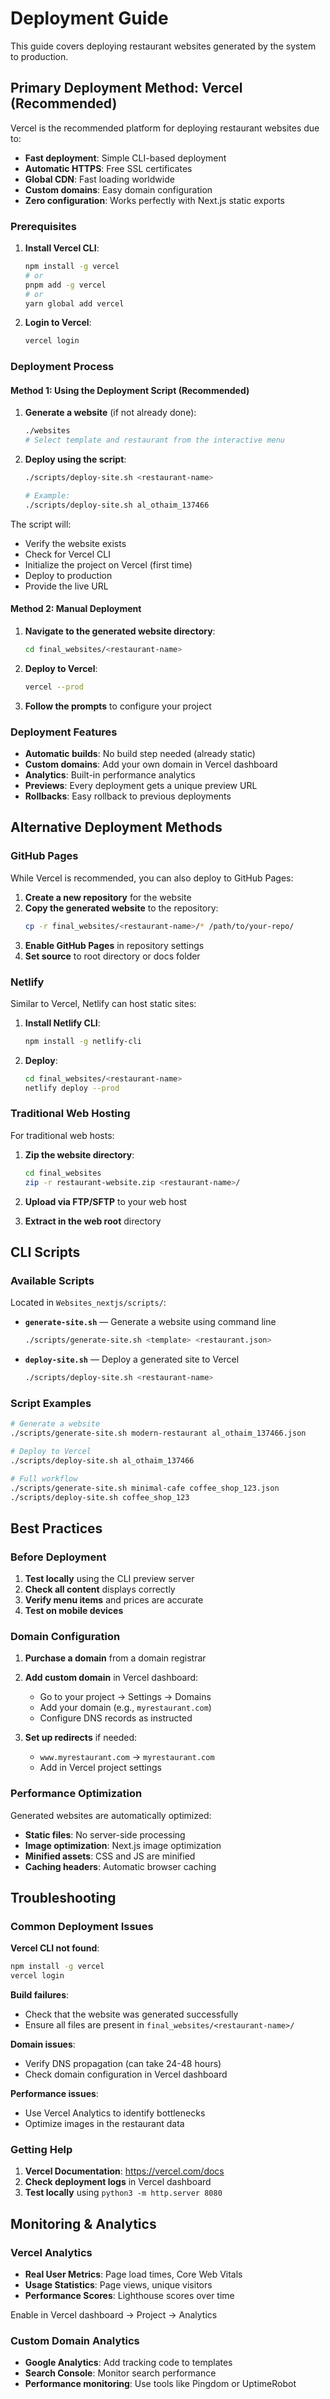 # Deployment Guide

This guide covers deploying restaurant websites generated by the system to production.

## Primary Deployment Method: Vercel (Recommended)

Vercel is the recommended platform for deploying restaurant websites due to:
- **Fast deployment**: Simple CLI-based deployment
- **Automatic HTTPS**: Free SSL certificates
- **Global CDN**: Fast loading worldwide  
- **Custom domains**: Easy domain configuration
- **Zero configuration**: Works perfectly with Next.js static exports

### Prerequisites

1. **Install Vercel CLI**:
   ```bash
   npm install -g vercel
   # or
   pnpm add -g vercel
   # or  
   yarn global add vercel
   ```

2. **Login to Vercel**:
   ```bash
   vercel login
   ```

### Deployment Process

#### Method 1: Using the Deployment Script (Recommended)

1. **Generate a website** (if not already done):
   ```bash
   ./websites
   # Select template and restaurant from the interactive menu
   ```

2. **Deploy using the script**:
   ```bash
   ./scripts/deploy-site.sh <restaurant-name>
   
   # Example:
   ./scripts/deploy-site.sh al_othaim_137466
   ```

The script will:
- Verify the website exists
- Check for Vercel CLI
- Initialize the project on Vercel (first time)
- Deploy to production
- Provide the live URL

#### Method 2: Manual Deployment

1. **Navigate to the generated website directory**:
   ```bash
   cd final_websites/<restaurant-name>
   ```

2. **Deploy to Vercel**:
   ```bash
   vercel --prod
   ```

3. **Follow the prompts** to configure your project

### Deployment Features

- **Automatic builds**: No build step needed (already static)
- **Custom domains**: Add your own domain in Vercel dashboard
- **Analytics**: Built-in performance analytics
- **Previews**: Every deployment gets a unique preview URL
- **Rollbacks**: Easy rollback to previous deployments

## Alternative Deployment Methods

### GitHub Pages

While Vercel is recommended, you can also deploy to GitHub Pages:

1. **Create a new repository** for the website
2. **Copy the generated website** to the repository:
   ```bash
   cp -r final_websites/<restaurant-name>/* /path/to/your-repo/
   ```
3. **Enable GitHub Pages** in repository settings
4. **Set source** to root directory or docs folder

### Netlify

Similar to Vercel, Netlify can host static sites:

1. **Install Netlify CLI**:
   ```bash
   npm install -g netlify-cli
   ```

2. **Deploy**:
   ```bash
   cd final_websites/<restaurant-name>
   netlify deploy --prod
   ```

### Traditional Web Hosting

For traditional web hosts:

1. **Zip the website directory**:
   ```bash
   cd final_websites
   zip -r restaurant-website.zip <restaurant-name>/
   ```

2. **Upload via FTP/SFTP** to your web host
3. **Extract in the web root** directory

## CLI Scripts

### Available Scripts

Located in `Websites_nextjs/scripts/`:

- **`generate-site.sh`** — Generate a website using command line
  ```bash
  ./scripts/generate-site.sh <template> <restaurant.json>
  ```

- **`deploy-site.sh`** — Deploy a generated site to Vercel
  ```bash  
  ./scripts/deploy-site.sh <restaurant-name>
  ```

### Script Examples

```bash
# Generate a website
./scripts/generate-site.sh modern-restaurant al_othaim_137466.json

# Deploy to Vercel
./scripts/deploy-site.sh al_othaim_137466

# Full workflow
./scripts/generate-site.sh minimal-cafe coffee_shop_123.json
./scripts/deploy-site.sh coffee_shop_123
```

## Best Practices

### Before Deployment

1. **Test locally** using the CLI preview server
2. **Check all content** displays correctly
3. **Verify menu items** and prices are accurate
4. **Test on mobile devices**

### Domain Configuration

1. **Purchase a domain** from a domain registrar
2. **Add custom domain** in Vercel dashboard:
   - Go to your project → Settings → Domains
   - Add your domain (e.g., `myrestaurant.com`)
   - Configure DNS records as instructed

3. **Set up redirects** if needed:
   - `www.myrestaurant.com` → `myrestaurant.com`
   - Add in Vercel project settings

### Performance Optimization

Generated websites are automatically optimized:
- **Static files**: No server-side processing
- **Image optimization**: Next.js image optimization
- **Minified assets**: CSS and JS are minified
- **Caching headers**: Automatic browser caching

## Troubleshooting

### Common Deployment Issues

**Vercel CLI not found**:
```bash
npm install -g vercel
vercel login
```

**Build failures**:
- Check that the website was generated successfully
- Ensure all files are present in `final_websites/<restaurant-name>/`

**Domain issues**:
- Verify DNS propagation (can take 24-48 hours)
- Check domain configuration in Vercel dashboard

**Performance issues**:
- Use Vercel Analytics to identify bottlenecks
- Optimize images in the restaurant data

### Getting Help

1. **Vercel Documentation**: https://vercel.com/docs
2. **Check deployment logs** in Vercel dashboard
3. **Test locally** using `python3 -m http.server 8080`

## Monitoring & Analytics

### Vercel Analytics
- **Real User Metrics**: Page load times, Core Web Vitals
- **Usage Statistics**: Page views, unique visitors
- **Performance Scores**: Lighthouse scores over time

Enable in Vercel dashboard → Project → Analytics

### Custom Domain Analytics
- **Google Analytics**: Add tracking code to templates
- **Search Console**: Monitor search performance
- **Performance monitoring**: Use tools like Pingdom or UptimeRobot

